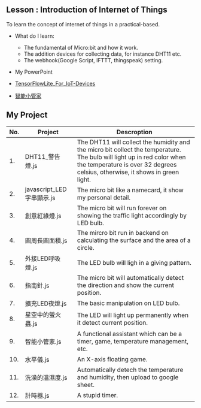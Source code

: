 ## Lesson : Introduction of Internet of Things
To learn the concept of internet of things in a practical-based.

* What do I learn:
  * The fundamental of Micro:bit and how it work.
  * The addition devices for collecting data, for instance DHT11 etc.
  * The webhook(Google Script, IFTTT, thingspeak) setting.
  
* My PowerPoint
 *  [TensorFlowLite_For_IoT-Devices]()
 *  [智能小管家]()

## My Project
| No. | Project | Descroption |
| --- | --- | --- |
| 1. | DHT11_警告燈.js | The DHT11 will collect the humidity and the micro bit collect the temperature. The bulb will light up in red color when the temperature is over 32 degrees celsius, otherwise, it shows in green light. |
| 2. | javascript_LED字串顯示.js | The micro bit like a namecard, it show my personal detail. |
| 3. | 創意紅綠燈.js | The micro bit will run forever on showing the traffic light accordingly by LED bulb. |
| 4. | 圓周長圓面積.js | The mircro bit run in backend on calculating the surface and the area of a circle. |
| 5. | 外接LED呼吸燈.js | The LED bulb will ligh in a giving pattern. |
| 6. | 指南針.js | The micro bit will automatically detect the direction and show the current position. |
| 7. | 擴充LED夜燈.js | The basic manipulation on LED bulb. | 
| 8. | 星空中的螢火蟲.js | The LED will light up permanently when it detect current position. |
| 9. | 智能小管家.js | A functional assistant which can be a timer, game, temperature management, etc. |
| 10. | 水平儀.js | An X-axis floating game. |
| 11. | 洗澡的溫濕度.js | Automatically detech the temperature and humidity, then upload to google sheet. |
| 12. | 計時器.js | A stupid timer. |
